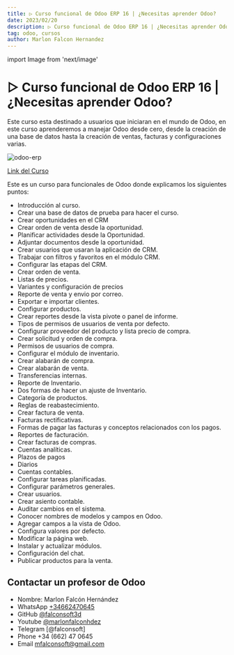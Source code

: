 ```yaml
---
title: ▷ Curso funcional de Odoo ERP 16 | ¿Necesitas aprender Odoo?
date: 2023/02/20
description: ▷ Curso funcional de Odoo ERP 16 | ¿Necesitas aprender Odoo?
tag: odoo, cursos
author: Marlon Falcon Hernandez
---
```

import Image from 'next/image'

# ▷ Curso funcional de Odoo ERP 16 | ¿Necesitas aprender Odoo?

Este curso esta destinado a usuarios que iniciaran en el mundo de Odoo, en este curso aprenderemos a manejar Odoo desde cero, desde la creación de una base de datos hasta la creación de ventas, facturas y configuraciones varias.

<Image
  src="/images/curso-odoo-funcional-udemy.png"
  alt="odoo-erp"
  width={1280}
  height={720}
  priority
  className="next-image"
/>

[ Link del Curso ](https://www.marloncursos.com/cursos/category/odoo-funcional/curso-funcional-de-odoo-erp-16/)

Este es un curso para funcionales de Odoo donde explicamos los siguientes puntos:
- Introducción al curso.
- Crear una base de datos de prueba para hacer el curso.
- Crear oportunidades en el CRM
- Crear orden de venta desde la oportunidad.
- Planificar actividades desde la Oportunidad.
- Adjuntar documentos desde la oportunidad.
- Crear usuarios que usaran la aplicación de CRM.
- Trabajar con filtros y favoritos en el módulo CRM.
- Configurar las etapas del CRM.
- Crear orden de venta.
- Listas de precios.
- Variantes y configuración de precios
- Reporte de venta y envio por correo.
- Exportar e importar clientes.
- Configurar productos.
- Crear reportes desde la vista pivote o panel de informe.
- Tipos de permisos de usuarios de venta por defecto.
- Configurar proveedor del producto y lista precio de compra.
- Crear solicitud y orden de compra.
- Permisos de usuarios de compra.
- Configurar el módulo de inventario.
- Crear alabarán de compra.
- Crear alabarán de venta.
- Transferencias internas.
- Reporte de Inventario.
- Dos formas de hacer un ajuste de Inventario.
- Categoría de productos.
- Reglas de reabastecimiento.
- Crear factura de venta.
- Facturas rectificativas.
- Formas de pagar las facturas y conceptos relacionados con los pagos.
- Reportes de facturación.
- Crear facturas de compras.
- Cuentas analíticas.
- Plazos de pagos
- Diarios
- Cuentas contables.
- Configurar tareas planificadas.
- Configurar parámetros generales.
- Crear usuarios.
- Crear asiento contable.
- Auditar cambios en el sistema.
- Conocer nombres de modelos y campos en Odoo.
- Agregar campos a la vista de Odoo.
- Configura valores por defecto.
- Modificar la página web.
- Instalar y actualizar módulos.
- Configuración del chat.
- Publicar productos para la venta.

## Contactar un profesor de Odoo
- Nombre: Marlon Falcón Hernández
- WhatsApp [+34662470645](https://web.whatsapp.com/send?phone=34662470645&text=)
- GitHub [@falconsoft3d](https://github.com/falconsoft3d)
- Youtube [@marlonfalconhdez](https://www.youtube.com/@marlonfalconhdez)
- Telegram [@falconsoft]
- Phone +34 (662) 47 0645
- Email mfalconsoft@gmail.com
